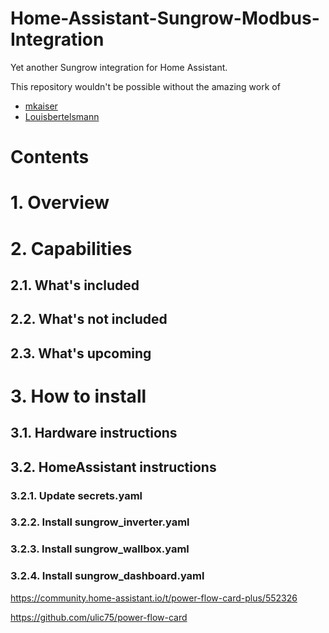 # Home-Assistant-Sungrow-Modbus-Integration
Yet another Sungrow integration for Home Assistant. 

This repository wouldn't be possible without the amazing work of
- [mkaiser](https://github.com/mkaiser/Sungrow-SHx-Inverter-Modbus-Home-Assistant)
- [Louisbertelsmann](https://github.com/Louisbertelsmann/Sungrow-Wallbox-Modbus-HomeAssistant)

# Contents

# 1. Overview

# 2. Capabilities

## 2.1. What's included

## 2.2. What's not included

## 2.3. What's upcoming

# 3. How to install

## 3.1. Hardware instructions

## 3.2. HomeAssistant instructions

### 3.2.1. Update secrets.yaml

### 3.2.2. Install sungrow_inverter.yaml

### 3.2.3. Install sungrow_wallbox.yaml

### 3.2.4. Install sungrow_dashboard.yaml

https://community.home-assistant.io/t/power-flow-card-plus/552326

https://github.com/ulic75/power-flow-card

